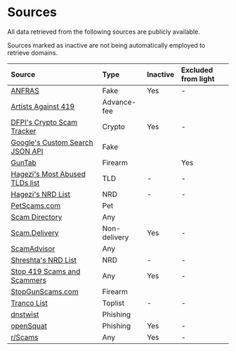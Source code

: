# Sources

All data retrieved from the following sources are publicly available.

Sources marked as inactive are not being automatically employed to retrieve domains.

| Source | Type | Inactive | Excluded from light |
|:--- |:--- |:--- |:--- |
| [ANFRAS](https://anfras.com/fakeshops/) | Fake | Yes | - |
| [Artists Against 419](https://db.aa419.org/fakebankslist.php) | Advance-fee | | |
| [DFPI's Crypto Scam Tracker](https://dfpi.ca.gov/crypto-scams/) | Crypto | Yes | - |
| [Google's Custom Search JSON API](https://developers.google.com/custom-search/v1/introduction) | Fake | | |
| [GunTab](https://www.guntab.com/scam-websites) | Firearm | | Yes |
| [Hagezi's Most Abused TLDs list](https://github.com/hagezi/dns-blocklists#crystal_ball-most-abused-tlds---protects-against-known-malicious-top-level-domains-) | TLD | - | - |
| [Hagezi's NRD List](https://github.com/hagezi/dns-blocklists?tab=readme-ov-file#nrd) | NRD | - | - |
| [PetScams.com](https://petscams.com/) | Pet | | |
| [Scam Directory](https://scam.directory/) | Any | | |
| [Scam.Delivery](https://scam.delivery/) | Non-delivery | Yes | - |
| [ScamAdvisor](https://www.scamadviser.com/) | Any | | |
| [Shreshta's NRD List](https://github.com/shreshta-labs/newly-registered-domains) | NRD | - | - |
| [Stop 419 Scams and Scammers](https://www.stop419scams.com/) | Any | Yes | - |
| [StopGunScams.com](https://stopgunscams.com/) | Firearm | | |
| [Tranco List](https://tranco-list.eu/) | Toplist | - | - |
| [dnstwist](https://github.com/elceef/dnstwist) | Phishing | | |
| [openSquat](https://github.com/atenreiro/opensquat) | Phishing | Yes | - |
| [r/Scams](https://www.reddit.com/r/Scams/) | Any | Yes | - |
